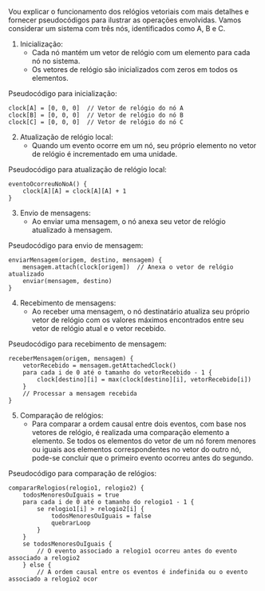 Vou explicar o funcionamento dos relógios vetoriais com mais detalhes e fornecer pseudocódigos para ilustrar as operações envolvidas. Vamos considerar um sistema com três nós, identificados como A, B e C.

1. Inicialização:
   - Cada nó mantém um vetor de relógio com um elemento para cada nó no sistema.
   - Os vetores de relógio são inicializados com zeros em todos os elementos.

Pseudocódigo para inicialização:
```plaintext
clock[A] = [0, 0, 0]  // Vetor de relógio do nó A
clock[B] = [0, 0, 0]  // Vetor de relógio do nó B
clock[C] = [0, 0, 0]  // Vetor de relógio do nó C
```

2. Atualização de relógio local:
   - Quando um evento ocorre em um nó, seu próprio elemento no vetor de relógio é incrementado em uma unidade.

Pseudocódigo para atualização de relógio local:
```plaintext
eventoOcorreuNoNoA() {
    clock[A][A] = clock[A][A] + 1
}
```

3. Envio de mensagens:
   - Ao enviar uma mensagem, o nó anexa seu vetor de relógio atualizado à mensagem.

Pseudocódigo para envio de mensagem:
```plaintext
enviarMensagem(origem, destino, mensagem) {
    mensagem.attach(clock[origem])  // Anexa o vetor de relógio atualizado
    enviar(mensagem, destino)
}
```

4. Recebimento de mensagens:
   - Ao receber uma mensagem, o nó destinatário atualiza seu próprio vetor de relógio com os valores máximos encontrados entre seu vetor de relógio atual e o vetor recebido.

Pseudocódigo para recebimento de mensagem:
```plaintext
receberMensagem(origem, mensagem) {
    vetorRecebido = mensagem.getAttachedClock()
    para cada i de 0 até o tamanho do vetorRecebido - 1 {
        clock[destino][i] = max(clock[destino][i], vetorRecebido[i])
    }
    // Processar a mensagem recebida
}
```

5. Comparação de relógios:
   - Para comparar a ordem causal entre dois eventos, com base nos vetores de relógio, é realizada uma comparação elemento a elemento. Se todos os elementos do vetor de um nó forem menores ou iguais aos elementos correspondentes no vetor do outro nó, pode-se concluir que o primeiro evento ocorreu antes do segundo.

Pseudocódigo para comparação de relógios:
```plaintext
compararRelogios(relogio1, relogio2) {
    todosMenoresOuIguais = true
    para cada i de 0 até o tamanho do relogio1 - 1 {
        se relogio1[i] > relogio2[i] {
            todosMenoresOuIguais = false
            quebrarLoop
        }
    }
    se todosMenoresOuIguais {
        // O evento associado a relogio1 ocorreu antes do evento associado a relogio2
    } else {
        // A ordem causal entre os eventos é indefinida ou o evento associado a relogio2 ocor